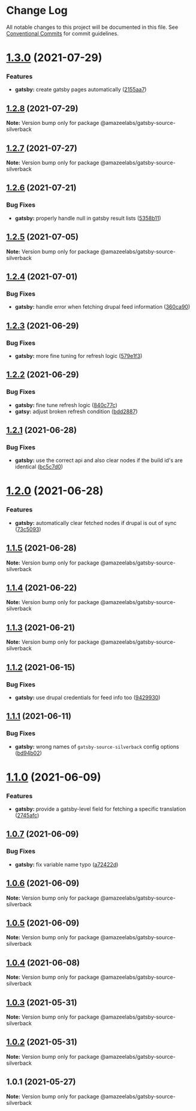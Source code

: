 # Change Log

All notable changes to this project will be documented in this file.
See [Conventional Commits](https://conventionalcommits.org) for commit guidelines.

# [1.3.0](https://github.com/AmazeeLabs/silverback-mono/compare/@amazeelabs/gatsby-source-silverback@1.2.8...@amazeelabs/gatsby-source-silverback@1.3.0) (2021-07-29)


### Features

* **gatsby:** create gatsby pages automatically ([2155aa7](https://github.com/AmazeeLabs/silverback-mono/commit/2155aa71b6b2a058030440e3ee71badf634fc9a8))





## [1.2.8](https://github.com/AmazeeLabs/silverback-mono/compare/@amazeelabs/gatsby-source-silverback@1.2.7...@amazeelabs/gatsby-source-silverback@1.2.8) (2021-07-29)

**Note:** Version bump only for package @amazeelabs/gatsby-source-silverback





## [1.2.7](https://github.com/AmazeeLabs/silverback-mono/compare/@amazeelabs/gatsby-source-silverback@1.2.6...@amazeelabs/gatsby-source-silverback@1.2.7) (2021-07-27)

**Note:** Version bump only for package @amazeelabs/gatsby-source-silverback





## [1.2.6](https://github.com/AmazeeLabs/silverback-mono/compare/@amazeelabs/gatsby-source-silverback@1.2.5...@amazeelabs/gatsby-source-silverback@1.2.6) (2021-07-21)


### Bug Fixes

* **gatsby:** properly handle null in gatsby result lists ([5358b11](https://github.com/AmazeeLabs/silverback-mono/commit/5358b11f03fb227668e471d3c5e3cd3bab8ef66c))





## [1.2.5](https://github.com/AmazeeLabs/silverback-mono/compare/@amazeelabs/gatsby-source-silverback@1.2.4...@amazeelabs/gatsby-source-silverback@1.2.5) (2021-07-05)

**Note:** Version bump only for package @amazeelabs/gatsby-source-silverback





## [1.2.4](https://github.com/AmazeeLabs/silverback-mono/compare/@amazeelabs/gatsby-source-silverback@1.2.3...@amazeelabs/gatsby-source-silverback@1.2.4) (2021-07-01)


### Bug Fixes

* **gatsby:** handle error when fetching drupal feed information ([360ca90](https://github.com/AmazeeLabs/silverback-mono/commit/360ca90d911cf310bb7fc3c557b3ec0610fc06e1))





## [1.2.3](https://github.com/AmazeeLabs/silverback-mono/compare/@amazeelabs/gatsby-source-silverback@1.2.2...@amazeelabs/gatsby-source-silverback@1.2.3) (2021-06-29)


### Bug Fixes

* **gatsby:** more fine tuning for refresh logic ([579e1f3](https://github.com/AmazeeLabs/silverback-mono/commit/579e1f3a9ee78fa125289b5a94d075c8ef12da32))





## [1.2.2](https://github.com/AmazeeLabs/silverback-mono/compare/@amazeelabs/gatsby-source-silverback@1.2.1...@amazeelabs/gatsby-source-silverback@1.2.2) (2021-06-29)


### Bug Fixes

* **gatsby:** fine tune refresh logic ([840c77c](https://github.com/AmazeeLabs/silverback-mono/commit/840c77c97c26e85593a6539362f1793ad22ee1ce))
* **gatsy:** adjust broken refresh condition ([bdd2887](https://github.com/AmazeeLabs/silverback-mono/commit/bdd2887cd69c3f9684b28915ab2d6162dc12a47a))





## [1.2.1](https://github.com/AmazeeLabs/silverback-mono/compare/@amazeelabs/gatsby-source-silverback@1.2.0...@amazeelabs/gatsby-source-silverback@1.2.1) (2021-06-28)


### Bug Fixes

* **gatsby:** use the correct api and also clear nodes if the build id's are identical ([bc5c7d0](https://github.com/AmazeeLabs/silverback-mono/commit/bc5c7d0b621a778de1d3401aec2008758a5a8a60))





# [1.2.0](https://github.com/AmazeeLabs/silverback-mono/compare/@amazeelabs/gatsby-source-silverback@1.1.5...@amazeelabs/gatsby-source-silverback@1.2.0) (2021-06-28)


### Features

* **gatsby:** automatically clear fetched nodes if drupal is out of sync ([73c5093](https://github.com/AmazeeLabs/silverback-mono/commit/73c5093e7521b27fc70c45eeeca159bcae5e16a9))





## [1.1.5](https://github.com/AmazeeLabs/silverback-mono/compare/@amazeelabs/gatsby-source-silverback@1.1.4...@amazeelabs/gatsby-source-silverback@1.1.5) (2021-06-28)

**Note:** Version bump only for package @amazeelabs/gatsby-source-silverback





## [1.1.4](https://github.com/AmazeeLabs/silverback-mono/compare/@amazeelabs/gatsby-source-silverback@1.1.3...@amazeelabs/gatsby-source-silverback@1.1.4) (2021-06-22)

**Note:** Version bump only for package @amazeelabs/gatsby-source-silverback





## [1.1.3](https://github.com/AmazeeLabs/silverback-mono/compare/@amazeelabs/gatsby-source-silverback@1.1.2...@amazeelabs/gatsby-source-silverback@1.1.3) (2021-06-21)

**Note:** Version bump only for package @amazeelabs/gatsby-source-silverback





## [1.1.2](https://github.com/AmazeeLabs/silverback-mono/compare/@amazeelabs/gatsby-source-silverback@1.1.1...@amazeelabs/gatsby-source-silverback@1.1.2) (2021-06-15)


### Bug Fixes

* **gatsby:** use drupal credentials for feed info too ([9429930](https://github.com/AmazeeLabs/silverback-mono/commit/9429930180f4b49a0db9d46b49bcb4911aa5729d))





## [1.1.1](https://github.com/AmazeeLabs/silverback-mono/compare/@amazeelabs/gatsby-source-silverback@1.1.0...@amazeelabs/gatsby-source-silverback@1.1.1) (2021-06-11)


### Bug Fixes

* **gatsby:** wrong names of `gatsby-source-silverback` config options ([bd94b02](https://github.com/AmazeeLabs/silverback-mono/commit/bd94b0279ea16d57740659d77cd161a1f994ba75))





# [1.1.0](https://github.com/AmazeeLabs/silverback-mono/compare/@amazeelabs/gatsby-source-silverback@1.0.7...@amazeelabs/gatsby-source-silverback@1.1.0) (2021-06-09)


### Features

* **gatsby:** provide a gatsby-level field for fetching a specific translation ([2745afc](https://github.com/AmazeeLabs/silverback-mono/commit/2745afc8412ba98750f6019b99e71498447d2903))





## [1.0.7](https://github.com/AmazeeLabs/silverback-mono/compare/@amazeelabs/gatsby-source-silverback@1.0.6...@amazeelabs/gatsby-source-silverback@1.0.7) (2021-06-09)


### Bug Fixes

* **gatsby:** fix variable name typo ([a72422d](https://github.com/AmazeeLabs/silverback-mono/commit/a72422d8d8b340476efe3827b9759660dbd8cf51))





## [1.0.6](https://github.com/AmazeeLabs/silverback-mono/compare/@amazeelabs/gatsby-source-silverback@1.0.5...@amazeelabs/gatsby-source-silverback@1.0.6) (2021-06-09)

**Note:** Version bump only for package @amazeelabs/gatsby-source-silverback





## [1.0.5](https://github.com/AmazeeLabs/silverback-mono/compare/@amazeelabs/gatsby-source-silverback@1.0.4...@amazeelabs/gatsby-source-silverback@1.0.5) (2021-06-09)

**Note:** Version bump only for package @amazeelabs/gatsby-source-silverback





## [1.0.4](https://github.com/AmazeeLabs/silverback-mono/compare/@amazeelabs/gatsby-source-silverback@1.0.3...@amazeelabs/gatsby-source-silverback@1.0.4) (2021-06-08)

**Note:** Version bump only for package @amazeelabs/gatsby-source-silverback





## [1.0.3](https://github.com/AmazeeLabs/silverback-mono/compare/@amazeelabs/gatsby-source-silverback@1.0.2...@amazeelabs/gatsby-source-silverback@1.0.3) (2021-05-31)

**Note:** Version bump only for package @amazeelabs/gatsby-source-silverback





## [1.0.2](https://github.com/AmazeeLabs/silverback-mono/compare/@amazeelabs/gatsby-source-silverback@1.0.1...@amazeelabs/gatsby-source-silverback@1.0.2) (2021-05-31)

**Note:** Version bump only for package @amazeelabs/gatsby-source-silverback





## 1.0.1 (2021-05-27)

**Note:** Version bump only for package @amazeelabs/gatsby-source-silverback
